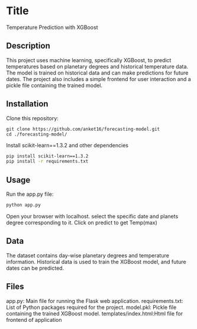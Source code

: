 # Title

Temperature Prediction with XGBoost

## Description
This project uses machine learning, specifically XGBoost, to predict temperatures based on planetary degrees and historical temperature data. The model is trained on historical data and can make predictions for future dates. The project also includes a simple frontend for user interaction and a pickle file containing the trained model.

## Installation

Clone this repository:

```
git clone https://github.com/anket16/forecasting-model.git
cd ./forecasting-model/
```

Install scikit-learn==1.3.2 and other dependencies
```bash
pip install scikit-learn==1.3.2
pip install -r requirements.txt

```

## Usage

Run the app.py file:
```python
python app.py
```
Open your browser with localhost.
select the specific date and planets degree corresponding to it. Click on predict to get Temp(max)

## Data

The dataset contains day-wise planetary degrees and temperature information.
Historical data is used to train the XGBoost model, and future dates can be predicted.

## Files

app.py: Main file for running the Flask web application.
requirements.txt: List of Python packages required for the project.
model.pkl: Pickle file containing the trained XGBoost model.
templates/index.html:Html file for frontend of application

